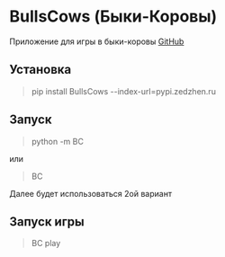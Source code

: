# BullsCows (Быки-Коровы)
Приложение для игры в быки-коровы
[GitHub](https://github.com/pypi-zedzhen/BullsCows)

## Установка
> pip install BullsCows --index-url=pypi.zedzhen.ru

## Запуск
> python -m BC

или
> BC

Далее будет использоваться 2ой вариант

## Запуск игры
> BC play
